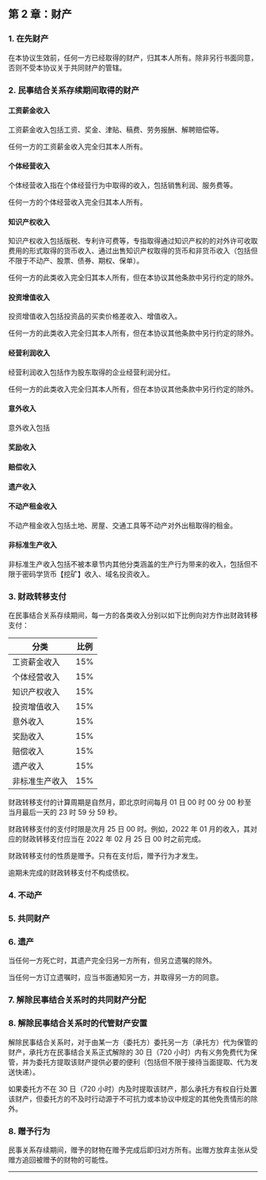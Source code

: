 ## 第 2 章：财产

### 1. 在先财产

在本协议生效前，任何一方已经取得的财产，归其本人所有。除非另行书面同意，否则不受本协议关于共同财产的管辖。

### 2. 民事结合关系存续期间取得的财产

#### 工资薪金收入

工资薪金收入包括工资、奖金、津贴、稿费、劳务报酬、解聘赔偿等。

任何一方的工资薪金收入完全归其本人所有。

#### 个体经营收入

个体经营收入指在个体经营行为中取得的收入，包括销售利润、服务费等。

任何一方的个体经营收入完全归其本人所有。

#### 知识产权收入

知识产权收入包括版税、专利许可费等，专指取得通过知识产权的的对外许可收取费用的形式取得的货币收入、通过出售知识产权取得的货币和非货币收入（包括但不限于不动产、股票、债券、期权、保单）。

任何一方的此类收入完全归其本人所有，但在本协议其他条款中另行约定的除外。

#### 投资增值收入

投资增值收入包括投资品的买卖价格差收入、增值收入。

任何一方的此类收入完全归其本人所有，但在本协议其他条款中另行约定的除外。

#### 经营利润收入

经营利润收入包括作为股东取得的企业经营利润分红。

任何一方的此类收入完全归其本人所有，但在本协议其他条款中另行约定的除外。

#### 意外收入

意外收入包括

#### 奖励收入

#### 赔偿收入

#### 遗产收入

#### 不动产租金收入

不动产租金收入包括土地、房屋、交通工具等不动产对外出租取得的租金。

#### 非标准生产收入

非标准生产收入包括不被本章节内其他分类涵盖的生产行为带来的收入，包括但不限于密码学货币【挖矿】收入、域名投资收入。

### 3. 财政转移支付

在民事结合关系存续期间，每一方的各类收入分别以如下比例向对方作出财政转移支付：

分类 | 比例
----------- | ------
工资薪金收入 | 15%
个体经营收入 | 15%
知识产权收入 | 15%
投资增值收入 | 15%
意外收入 | 15%
奖励收入 | 15%
赔偿收入 | 15%
遗产收入 | 15%
非标准生产收入 | 15%

财政转移支付的计算周期是自然月，即北京时间每月 01 日 00 时 00 分 00 秒至当月最后一天的 23 时 59 分 59 秒。

财政转移支付的支付时限是次月 25 日 00 时。例如，2022 年 01 月的收入，其对应的财政转移支付应当在 2022 年 02 月 25 日 00 时之前完成。

财政转移支付的性质是赠予。只有在支付后，赠予行为才发生。

逾期未完成的财政转移支付不构成债权。

### 4. 不动产

### 5. 共同财产

### 6. 遗产

当任何一方死亡时，其遗产完全归另一方所有，但另立遗嘱的除外。

当任何一方订立遗嘱时，应当书面通知另一方，并取得另一方的同意。

### 7. 解除民事结合关系时的共同财产分配

### 8. 解除民事结合关系时的代管财产安置

解除民事结合关系时，对于由某一方（委托方）委托另一方（承托方）代为保管的财产，承托方在民事结合关系正式解除的 30 日（720 小时）内有义务免费代为保管，并为委托方提取该财产提供必要的便利（包括但不限于接待当面提取、代为发送快递）。

如果委托方不在 30 日（720 小时）内及时提取该财产，那么承托方有权自行处置该财产，但委托方的不及时行动源于不可抗力或本协议中规定的其他免责情形的除外。

### 8. 赠予行为

民事关系存续期间，赠予的财物在赠予完成后即归对方所有。出赠方放弃主张从受赠方追回被赠予的财物的可能性。

---
